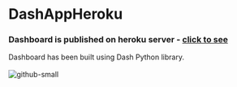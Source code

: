 # DashAppHeroku
### Dashboard is published on heroku server - [click to see](https://glacial-mountain-12383.herokuapp.com/)
Dashboard has been built using Dash Python library.
<br></br>
![github-small](https://user-images.githubusercontent.com/80923234/157628569-c1492ed7-7f32-45ef-879f-497f99649a2b.png)

